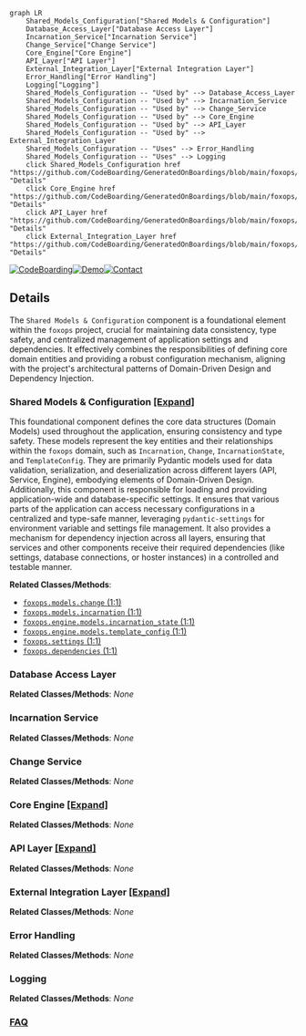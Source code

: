 ```mermaid
graph LR
    Shared_Models_Configuration["Shared Models & Configuration"]
    Database_Access_Layer["Database Access Layer"]
    Incarnation_Service["Incarnation Service"]
    Change_Service["Change Service"]
    Core_Engine["Core Engine"]
    API_Layer["API Layer"]
    External_Integration_Layer["External Integration Layer"]
    Error_Handling["Error Handling"]
    Logging["Logging"]
    Shared_Models_Configuration -- "Used by" --> Database_Access_Layer
    Shared_Models_Configuration -- "Used by" --> Incarnation_Service
    Shared_Models_Configuration -- "Used by" --> Change_Service
    Shared_Models_Configuration -- "Used by" --> Core_Engine
    Shared_Models_Configuration -- "Used by" --> API_Layer
    Shared_Models_Configuration -- "Used by" --> External_Integration_Layer
    Shared_Models_Configuration -- "Uses" --> Error_Handling
    Shared_Models_Configuration -- "Uses" --> Logging
    click Shared_Models_Configuration href "https://github.com/CodeBoarding/GeneratedOnBoardings/blob/main/foxops/Shared_Models_Configuration.md" "Details"
    click Core_Engine href "https://github.com/CodeBoarding/GeneratedOnBoardings/blob/main/foxops/Core_Engine.md" "Details"
    click API_Layer href "https://github.com/CodeBoarding/GeneratedOnBoardings/blob/main/foxops/API_Layer.md" "Details"
    click External_Integration_Layer href "https://github.com/CodeBoarding/GeneratedOnBoardings/blob/main/foxops/External_Integration_Layer.md" "Details"
```

[![CodeBoarding](https://img.shields.io/badge/Generated%20by-CodeBoarding-9cf?style=flat-square)](https://github.com/CodeBoarding/GeneratedOnBoardings)[![Demo](https://img.shields.io/badge/Try%20our-Demo-blue?style=flat-square)](https://www.codeboarding.org/demo)[![Contact](https://img.shields.io/badge/Contact%20us%20-%20contact@codeboarding.org-lightgrey?style=flat-square)](mailto:contact@codeboarding.org)

## Details

The `Shared Models & Configuration` component is a foundational element within the `foxops` project, crucial for maintaining data consistency, type safety, and centralized management of application settings and dependencies. It effectively combines the responsibilities of defining core domain entities and providing a robust configuration mechanism, aligning with the project's architectural patterns of Domain-Driven Design and Dependency Injection.

### Shared Models & Configuration [[Expand]](./Shared_Models_Configuration.md)
This foundational component defines the core data structures (Domain Models) used throughout the application, ensuring consistency and type safety. These models represent the key entities and their relationships within the `foxops` domain, such as `Incarnation`, `Change`, `IncarnationState`, and `TemplateConfig`. They are primarily Pydantic models used for data validation, serialization, and deserialization across different layers (API, Service, Engine), embodying elements of Domain-Driven Design. Additionally, this component is responsible for loading and providing application-wide and database-specific settings. It ensures that various parts of the application can access necessary configurations in a centralized and type-safe manner, leveraging `pydantic-settings` for environment variable and settings file management. It also provides a mechanism for dependency injection across all layers, ensuring that services and other components receive their required dependencies (like settings, database connections, or hoster instances) in a controlled and testable manner.


**Related Classes/Methods**:

- <a href="https://github.com/Roche/foxops/blob/main/src/foxops/models/change.py#L1-L1" target="_blank" rel="noopener noreferrer">`foxops.models.change` (1:1)</a>
- <a href="https://github.com/Roche/foxops/blob/main/src/foxops/models/incarnation.py#L1-L1" target="_blank" rel="noopener noreferrer">`foxops.models.incarnation` (1:1)</a>
- <a href="https://github.com/Roche/foxops/blob/main/src/foxops/engine/models/incarnation_state.py#L1-L1" target="_blank" rel="noopener noreferrer">`foxops.engine.models.incarnation_state` (1:1)</a>
- <a href="https://github.com/Roche/foxops/blob/main/src/foxops/engine/models/template_config.py#L1-L1" target="_blank" rel="noopener noreferrer">`foxops.engine.models.template_config` (1:1)</a>
- <a href="https://github.com/Roche/foxops/blob/main/src/foxops/settings.py#L1-L1" target="_blank" rel="noopener noreferrer">`foxops.settings` (1:1)</a>
- <a href="https://github.com/Roche/foxops/blob/main/src/foxops/dependencies.py#L1-L1" target="_blank" rel="noopener noreferrer">`foxops.dependencies` (1:1)</a>


### Database Access Layer



**Related Classes/Methods**: _None_

### Incarnation Service



**Related Classes/Methods**: _None_

### Change Service



**Related Classes/Methods**: _None_

### Core Engine [[Expand]](./Core_Engine.md)



**Related Classes/Methods**: _None_

### API Layer [[Expand]](./API_Layer.md)



**Related Classes/Methods**: _None_

### External Integration Layer [[Expand]](./External_Integration_Layer.md)



**Related Classes/Methods**: _None_

### Error Handling



**Related Classes/Methods**: _None_

### Logging



**Related Classes/Methods**: _None_



### [FAQ](https://github.com/CodeBoarding/GeneratedOnBoardings/tree/main?tab=readme-ov-file#faq)
